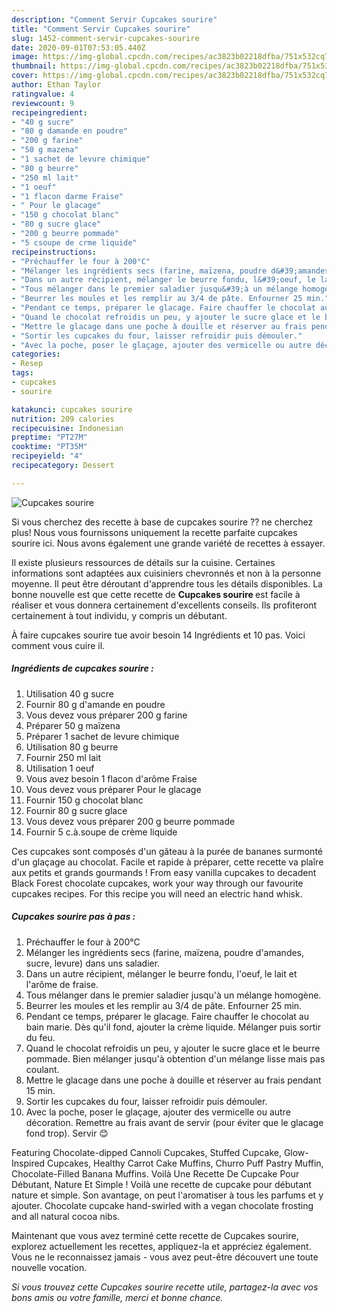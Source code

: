 ```yaml
---
description: "Comment Servir Cupcakes sourire"
title: "Comment Servir Cupcakes sourire"
slug: 1452-comment-servir-cupcakes-sourire
date: 2020-09-01T07:53:05.440Z
image: https://img-global.cpcdn.com/recipes/ac3823b02218dfba/751x532cq70/cupcakes-sourire-photo-principale-de-la-recette.jpg
thumbnail: https://img-global.cpcdn.com/recipes/ac3823b02218dfba/751x532cq70/cupcakes-sourire-photo-principale-de-la-recette.jpg
cover: https://img-global.cpcdn.com/recipes/ac3823b02218dfba/751x532cq70/cupcakes-sourire-photo-principale-de-la-recette.jpg
author: Ethan Taylor
ratingvalue: 4
reviewcount: 9
recipeingredient:
- "40 g sucre"
- "80 g damande en poudre"
- "200 g farine"
- "50 g mazena"
- "1 sachet de levure chimique"
- "80 g beurre"
- "250 ml lait"
- "1 oeuf"
- "1 flacon darme Fraise"
- " Pour le glacage"
- "150 g chocolat blanc"
- "80 g sucre glace"
- "200 g beurre pommade"
- "5 csoupe de crme liquide"
recipeinstructions:
- "Préchauffer le four à 200°C"
- "Mélanger les ingrédients secs (farine, maïzena, poudre d&#39;amandes, sucre, levure) dans uns saladier."
- "Dans un autre récipient, mélanger le beurre fondu, l&#39;oeuf, le lait et l&#39;arôme de fraise."
- "Tous mélanger dans le premier saladier jusqu&#39;à un mélange homogène."
- "Beurrer les moules et les remplir au 3/4 de pâte. Enfourner 25 min."
- "Pendant ce temps, préparer le glacage. Faire chauffer le chocolat au bain marie. Dès qu&#39;il fond, ajouter la crème liquide. Mélanger puis sortir du feu."
- "Quand le chocolat refroidis un peu, y ajouter le sucre glace et le beurre pommade. Bien mélanger jusqu&#39;à obtention d&#39;un mélange lisse mais pas coulant."
- "Mettre le glacage dans une poche à douille et réserver au frais pendant 15 min."
- "Sortir les cupcakes du four, laisser refroidir puis démouler."
- "Avec la poche, poser le glaçage, ajouter des vermicelle ou autre décoration. Remettre au frais avant de servir (pour éviter que le glacage fond trop). Servir 😊"
categories:
- Resep
tags:
- cupcakes
- sourire

katakunci: cupcakes sourire 
nutrition: 209 calories
recipecuisine: Indonesian
preptime: "PT27M"
cooktime: "PT35M"
recipeyield: "4"
recipecategory: Dessert

---
```



![Cupcakes sourire](https://img-global.cpcdn.com/recipes/ac3823b02218dfba/751x532cq70/cupcakes-sourire-photo-principale-de-la-recette.jpg)

Si vous cherchez des recette à base de cupcakes sourire ?? ne cherchez plus! Nous vous fournissons uniquement la recette parfaite cupcakes sourire ici. Nous avons également une grande variété de recettes à essayer.

Il existe plusieurs ressources de détails sur la cuisine. Certaines informations sont adaptées aux cuisiniers chevronnés et non à la personne moyenne. Il peut être déroutant d'apprendre tous les détails disponibles. La bonne nouvelle est que cette recette de <strong> Cupcakes sourire </strong> est facile à réaliser et vous donnera certainement d'excellents conseils. Ils profiteront certainement à tout individu, y compris un débutant.

<!--inarticleads1-->

À faire cupcakes sourire tue avoir besoin 14 Ingrédients et 10 pas. Voici comment vous cuire il.

##### Ingrédients de cupcakes sourire :

1. Utilisation 40 g sucre
1. Fournir 80 g d&#39;amande en poudre
1. Vous devez vous préparer 200 g farine
1. Préparer 50 g maïzena
1. Préparer 1 sachet de levure chimique
1. Utilisation 80 g beurre
1. Fournir 250 ml lait
1. Utilisation 1 oeuf
1. Vous avez besoin 1 flacon d&#39;arôme Fraise
1. Vous devez vous préparer  Pour le glacage
1. Fournir 150 g chocolat blanc
1. Fournir 80 g sucre glace
1. Vous devez vous préparer 200 g beurre pommade
1. Fournir 5 c.à.soupe de crème liquide


Ces cupcakes sont composés d&#39;un gâteau à la purée de bananes surmonté d&#39;un glaçage au chocolat. Facile et rapide à préparer, cette recette va plaîre aux petits et grands gourmands ! From easy vanilla cupcakes to decadent Black Forest chocolate cupcakes, work your way through our favourite cupcakes recipes. For this recipe you will need an electric hand whisk. 

<!--inarticleads2-->

##### Cupcakes sourire pas à pas :

1. Préchauffer le four à 200°C
1. Mélanger les ingrédients secs (farine, maïzena, poudre d&#39;amandes, sucre, levure) dans uns saladier.
1. Dans un autre récipient, mélanger le beurre fondu, l&#39;oeuf, le lait et l&#39;arôme de fraise.
1. Tous mélanger dans le premier saladier jusqu&#39;à un mélange homogène.
1. Beurrer les moules et les remplir au 3/4 de pâte. Enfourner 25 min.
1. Pendant ce temps, préparer le glacage. Faire chauffer le chocolat au bain marie. Dès qu&#39;il fond, ajouter la crème liquide. Mélanger puis sortir du feu.
1. Quand le chocolat refroidis un peu, y ajouter le sucre glace et le beurre pommade. Bien mélanger jusqu&#39;à obtention d&#39;un mélange lisse mais pas coulant.
1. Mettre le glacage dans une poche à douille et réserver au frais pendant 15 min.
1. Sortir les cupcakes du four, laisser refroidir puis démouler.
1. Avec la poche, poser le glaçage, ajouter des vermicelle ou autre décoration. Remettre au frais avant de servir (pour éviter que le glacage fond trop). Servir 😊


Featuring Chocolate-dipped Cannoli Cupcakes, Stuffed Cupcake, Glow-Inspired Cupcakes, Healthy Carrot Cake Muffins, Churro Puff Pastry Muffin, Chocolate-Filled Banana Muffins. Voilà Une Recette De Cupcake Pour Débutant, Nature Et Simple ! Voilà une recette de cupcake pour débutant nature et simple. Son avantage, on peut l&#39;aromatiser à tous les parfums et y ajouter. Chocolate cupcake hand-swirled with a vegan chocolate frosting and all natural cocoa nibs. 

<!--inarticleads1-->

<p>
Maintenant que vous avez terminé cette recette de Cupcakes sourire, explorez actuellement les recettes, appliquez-la et appréciez également. Vous ne le reconnaissez jamais - vous avez peut-être découvert une toute nouvelle vocation.
</p>

<p>
<i>Si vous trouvez cette Cupcakes sourire recette utile, partagez-la avec vos bons amis ou votre famille, merci et bonne chance.</i>
</p>
